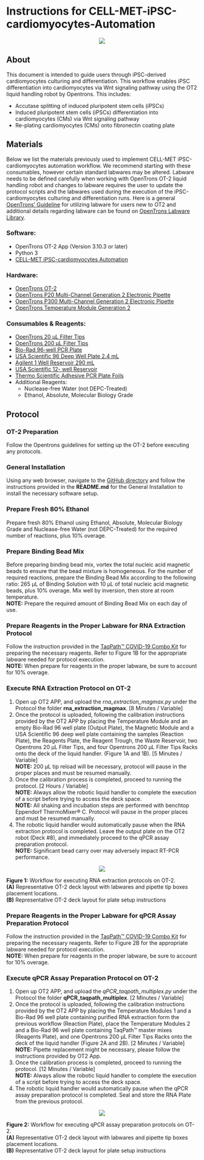 # Instructions for CELL-MET-iPSC-cardiomyocytes-Automation
<p align="center">
  <img src="https://user-images.githubusercontent.com/32885235/95505810-fb33c200-097c-11eb-9cb9-3f299bb68920.png" />
</p>


## About
This document is intended to guide users through iPSC-derived cardiomyocytes culturing and differentiation. This workflow enables iPSC differentiation into cardiomyocytes via Wnt signaling pathway using the OT2 liquid handling robot by Opentrons. This includes:
- Accutase splitting of induced pluripotent stem cells (iPSCs)
- Induced pluripotent stem cells (iPSCs) differentiation into cardiomyocytes (CMs) via Wnt signaling pathway
- Re-plating cardiomyocytes (CMs) onto fibronectin coating plate

## Materials
Below we list the materials previously used to implement CELL-MET iPSC-cardiomyocytes automation workflow. We recommend starting with these consumables, however certain standard labwares may be altered. Labware needs to be defined carefully when working with OpenTrons OT-2 liquid handling robot and changes to labware requires the user to update the protocol scripts and the labwares used during the execution of the iPSC-cardiomyocytes culturing and differentiation runs. Here is a general [OpenTrons’ Guideline](https://support.opentrons.com/en/articles/3137426-what-labware-can-i-use-with-the-ot-2) for utilizing labware for users new to OT2 and additional details regarding labware can be found on [OpenTrons Labware Library](https://labware.opentrons.com/).

### Software:
- OpenTrons OT-2 App (Version 3.10.3 or later)
- Python 3
- [CELL-MET iPSC-cardiomyocytes Automation](https://github.com/DAMPLAB/CELL-MET-iPSC-cardiomyocytes-Automation)

### Hardware:
- [OpenTrons OT-2](https://opentrons.com/ot-2)
- [OpenTrons P20 Multi-Channel Generation 2 Electronic Pipette](https://opentrons.com/pipettes)
- [OpenTrons P300 Multi-Channel Generation 2 Electronic Pipette](https://opentrons.com/pipettes)
- [OpenTrons Temperature Module Generation 2](https://opentrons.com/modules#temperature)

### Consumables & Reagents:
- [OpenTrons 20 µL Filter Tips](https://shop.opentrons.com/collections/opentrons-tips/products/opentrons-20ul-filter-tips)
- [OpenTrons 200 µL Filter Tips](https://shop.opentrons.com/collections/opentrons-tips/products/opentrons-200ul-filter-tips)
- [Bio-Rad 96-well PCR Plate](https://www.bio-rad.com/en-us/sku/hsp9601-hard-shell-96-well-pcr-plates-low-profile-thin-wall-skirted-white-clear?ID=hsp9601)
- [USA Scientific 96 Deep Well Plate 2.4 mL](https://www.usascientific.com/plateone-96-deep-well-2ml/p/PlateOne-96-Deep-Well-2mL)
- [Agilent 1 Well Reservoir 290 mL](https://www.agilent.com/store/en_US/Prod-201252-100/201252-100)
- [USA Scientific 12- well Reservoir](https://www.usascientific.com/12-channel-automation-reservoir/p/1061-8150)
- [Thermo Scientific Adhesive PCR Plate Foils](https://www.thermofisher.com/order/catalog/product/A47814#/A47814)
- Additional Reagents:
    - Nuclease-free Water (not DEPC-Treated)
    - Ethanol, Absolute, Molecular Biology Grade

## Protocol
### OT-2 Preparation
Follow the Opentrons guidelines for setting up the OT-2 before executing any protocols.

### General Installation
Using any web browser, navigate to the [GitHub directory](https://github.com/DAMPLAB/CELL-MET-iPSC-cardiomyocytes-Automation) and follow the instructions provided in the **README.md** for the General Installation to install the necessary software setup.

### Prepare Fresh 80% Ethanol
Prepare fresh 80% Ethanol using Ethanol, Absolute, Molecular Biology Grade and Nuclease-free Water (not DEPC-Treated) for the required number of reactions, plus 10% overage.

### Prepare Binding Bead Mix
Before preparing binding bead mix, vortex the total nucleic acid magnetic beads to ensure that the bead mixture is homogeneous. For the number of required reactions, prepare the Binding Bead Mix according to the following ratio: 265 μL of Binding Solution with 10 μL of total nucleic acid magnetic beads, plus 10% overage. Mix well by inversion, then store at room temperature.    
**NOTE:** Prepare the required amount of Binding Bead Mix on each day of use.

### Prepare Reagents in the Proper Labware for RNA Extraction Protocol
Follow the instruction provided in the [TaqPath™ COVID-19 Combo Kit](https://www.fda.gov/media/136112/download) for preparing the necessary reagents. Refer to Figure 1B for the appropriate labware needed for protocol execution.    
**NOTE:** When prepare for reagents in the proper labware, be sure to account for 10% overage.

### Execute RNA Extraction Protocol on OT-2
1. Open up OT2 APP, and upload the *rna_extraction_magmax.py* under the Protocol the folder **rna_extraction_magmax**. [8 Minutes / Variable]
2. Once the protocol is uploaded, following the calibration instructions provided by the OT2 APP by placing the Temperature Module and an empty Bio-Rad 96 well plate (Output Plate), the Magnetic Module and a USA Scientific 96 deep well plate containing the samples (Reaction Plate), the Reagents Plate, the Reagent Trough, the Waste Reservoir, two Opentrons 20 µL Filter Tips, and four Opentrons 200 µL Filter Tips Racks onto the deck of the liquid handler. (Figure 1A and 1B). [5 Minutes / Variable]     
  **NOTE:** 200 µL tip reload will be necessary, protocol will pause in the proper places and must be resumed manually.       
3. Once the calibration process is completed, proceed to running the protocol. [2 Hours / Variable]     
  **NOTE:** Always allow the robotic liquid handler to complete the execution of a script before trying to access the deck space.    
  **NOTE:** All shaking and incubation steps are performed with benchtop Eppendorf ThermoMixer® C.  Protocol will pause in the proper places and must be resumed manually.    
4. The robotic liquid handler would automatically pause when the RNA extraction protocol is completed. Leave the output plate on the OT2 robot (Deck #8), and immediately proceed to the qPCR assay preparation protocol.    
  **NOTE:** Significant bead carry over may adversely impact RT-PCR performance.

<p align="center">
  <img src="https://user-images.githubusercontent.com/32885235/97507189-0910ad80-1953-11eb-8523-cfd40ce13af3.png" />

  **Figure 1:** Workflow for executing RNA extraction protocols on OT-2.     
  **(A)** Representative OT-2 deck layout with labwares and pipette tip boxes placement locations.     
  **(B)** Representative OT-2 deck layout for plate setup instructions
</p>

### Prepare Reagents in the Proper Labware for qPCR Assay Preparation Protocol
Follow the instruction provided in the [TaqPath™ COVID-19 Combo Kit](https://www.fda.gov/media/136112/download) for preparing the necessary reagents. Refer to Figure 2B for the appropriate labware needed for protocol execution.    
**NOTE:** When prepare for reagents in the proper labware, be sure to account for 10% overage.

### Execute qPCR Assay Preparation Protocol on OT-2
1. Open up OT2 APP, and upload the *qPCR_taqpath_multiplex.py* under the Protocol the folder **qPCR_taqpath_multiplex**. [2 Minutes / Variable]
2. Once the protocol is uploaded, following the calibration instructions provided by the OT2 APP by placing the Temperature Modules 1 and a Bio-Rad 96 well plate containing purified RNA extraction form the previous workflow (Reaction Plate), place the Temperature Modules 2 and a Bio-Rad 96 well plate containing TaqPath™ master mixes (Reagents Plate), and one Opentrons 200 µL Filter Tips Racks onto the deck of the liquid handler (Figure 2A and 2B). [2 Minutes / Variable]    
  **NOTE:** Pipette replacement might be necessary, please follow the instructions provided by OT2 App.
3. Once the calibration process is completed, proceed to running the protocol. [12 Minutes / Variable]    
  **NOTE:** Always allow the robotic liquid handler to complete the execution of a script before trying to access the deck space.
4. The robotic liquid handler would automatically pause when the qPCR assay preparation protocol is completed. Seal and store the RNA Plate from the previous protocol.

<p align="center">
  <img src="https://user-images.githubusercontent.com/32885235/97507580-d915da00-1953-11eb-88fe-4cc303e58564.png" />

  **Figure 2:** Workflow for executing qPCR assay preparation protocols on OT-2.     
  **(A)** Representative OT-2 deck layout with labwares and pipette tip boxes placement locations.     
  **(B)** Representative OT-2 deck layout for plate setup instructions
</p>
